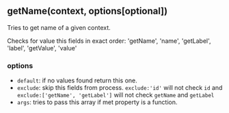 ## getName(context, options[optional])
Tries to get name of a given context. 

Checks for value this fields in exact order: 'getName', 'name', 'getLabel', 'label', 'getValue', 'value'

### options

* `default`: if no values found return this one.
* `exclude`: skip this fields from process. `exclude:'id'` will not check `id` and `exclude:['getName', 'getLabel']` will not check `getName` and `getLabel`
* `args`: tries to pass this array if met property is a function.
